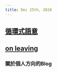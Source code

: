 ```yaml
---
title: Dec 25th, 2020
---
```


## [循環式語意](https://dannypsnl.github.io/blog/2020/12/22/cs/imperative-semantic/)
###
## [on leaving](https://blog.matsu.io/on-leaving)
### 關於個人方向的Blog
